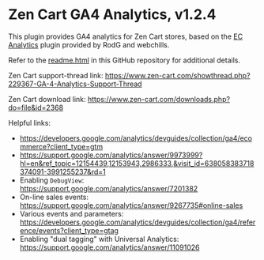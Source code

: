 # Zen Cart GA4 Analytics, v1.2.4
This plugin provides GA4 analytics for Zen Cart stores, based on the [EC Analytics](https://www.zen-cart.com/downloads.php?do=file&id=1997) plugin provided by RodG and webchills.

Refer to the [readme.html](https://htmlpreview.github.io/?https://github.com/lat9/ga4-analytics/blob/ga4-main/readme.html) in this GitHub repository for additional details.

Zen Cart support-thread link: https://www.zen-cart.com/showthread.php?229367-GA-4-Analytics-Support-Thread

Zen Cart download link: https://www.zen-cart.com/downloads.php?do=file&id=2368

Helpful links:
- https://developers.google.com/analytics/devguides/collection/ga4/ecommerce?client_type=gtm
- https://support.google.com/analytics/answer/9973999?hl=en&ref_topic=12154439,12153943,2986333,&visit_id=638058383718374091-3991255237&rd=1
- Enabling `DebugView`: https://support.google.com/analytics/answer/7201382
- On-line sales events: https://support.google.com/analytics/answer/9267735#online-sales
- Various events and parameters: https://developers.google.com/analytics/devguides/collection/ga4/reference/events?client_type=gtag
- Enabling "dual tagging" with Universal Analytics: https://support.google.com/analytics/answer/11091026
